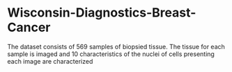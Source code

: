 # Wisconsin-Diagnostics-Breast-Cancer
The dataset consists of 569 samples of biopsied tissue. The tissue for each sample is imaged and 10 characteristics of the nuclei of cells presenting each image are characterized
